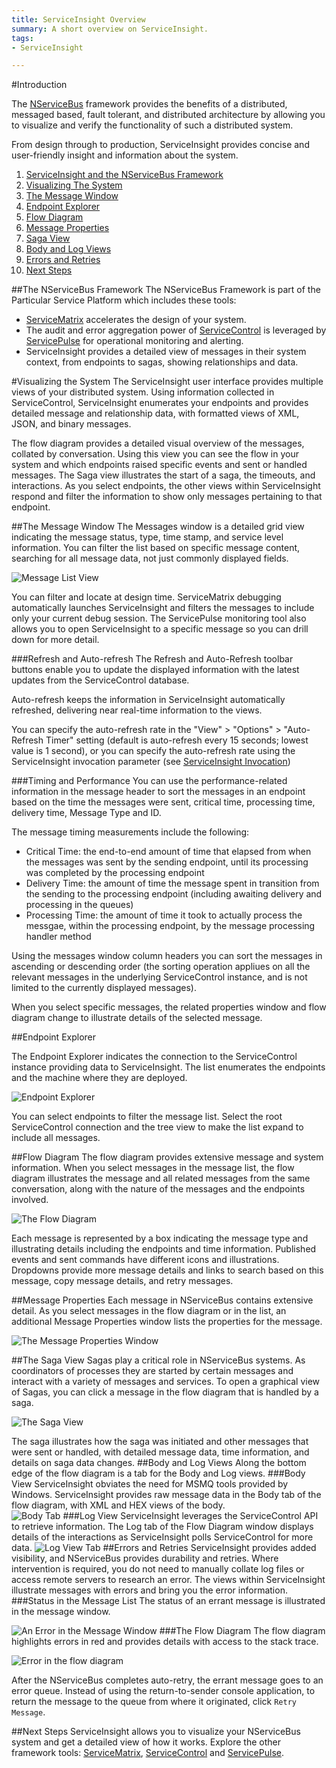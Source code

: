 ```yaml
---
title: ServiceInsight Overview
summary: A short overview on ServiceInsight.
tags: 
- ServiceInsight

---
```

#Introduction

The [NServiceBus](../NServiceBus/overview.md "NServiceBus Overview") framework provides the benefits of a distributed, messaged based, fault tolerant, and distributed architecture by allowing you to visualize and verify the functionality of such a distributed system.  

From design through to production, ServiceInsight provides concise and user-friendly insight and information about the system. 

1.  [ServiceInsight and the NServiceBus Framework](#the-nservicebus-framework "The NServiceBus Framework")
2.  [Visualizing The System](#visualizing-the-system "Visualizing your system in ServiceInsight")
3.  [The Message Window](#the-message-window "The Message Window")
4.  [Endpoint Explorer](#endpoint-explorer "Endpoint Explorer")
5.  [Flow Diagram](#flow-diagram "The graphical flow diagram")
6.  [Message Properties](#message-properties "The Message Properties Window")
7.  [Saga View](#the-saga-view "The Saga View")
8.  [Body and Log Views](#body-and-log-views "The Body and Log Tabs")
9.  [Errors and Retries](#errors-and-retries "Visualizing and Dealing with Errors")
10. [Next Steps](#next-steps "Next Steps")

##The NServiceBus Framework
The NServiceBus Framework is part of the Particular Service Platform which includes these tools:
* [ServiceMatrix](../ServiceMatrix/index.md "ServiceMatrix") accelerates the design of your system.  
* The audit and error aggregation power of [ServiceControl](../ServiceControl/index.md "ServiceControl") is leveraged by [ServicePulse](../ServicePulse/index.md "ServicePulse") for operational monitoring and alerting. 
* ServiceInsight provides a detailed view of messages in their system context, from endpoints to sagas, showing relationships and data.  

#Visualizing the System
The ServiceInsight user interface provides multiple views of your distributed system.  Using information collected in ServiceControl, ServiceInsight enumerates your endpoints and provides detailed message and relationship data, with formatted views of XML, JSON, and binary messages.  

The flow diagram provides a detailed visual overview of the messages, collated by conversation.  Using this view you can see the flow in your system and which endpoints raised specific events and sent or handled messages.  The Saga view illustrates the start of a saga, the timeouts, and interactions. 
As you select endpoints, the other views within ServiceInsight respond and filter the information to show only messages pertaining to that endpoint. 

##The Message Window
The Messages window is a detailed grid view indicating the message status, type, time stamp, and service level information.  You can filter the list based on specific message content, searching for all message data, not just commonly displayed fields.    

![Message List View](images/overview-messagedetailwindow.png)

You can filter and locate at design time. ServiceMatrix debugging automatically launches ServiceInsight and filters the messages to include only your current debug session.  The ServicePulse monitoring tool also allows you to open ServiceInsight to a specific message so you can drill down for more detail.

###Refresh and Auto-refresh
The Refresh and Auto-Refresh toolbar buttons enable you to update the displayed information with the latest updates from the ServiceControl database. 

Auto-refresh keeps the information in ServiceInsight automatically refreshed, delivering near real-time information to the views. 

You can specify the auto-refresh rate in the "View" > "Options" > "Auto-Refresh Timer" setting (default is auto-refresh every 15 seconds; lowest value is 1 second), or you can specify the auto-refresh rate using the ServiceInsight invocation parameter (see [ServiceInsight Invocation](http://docs.particular.net/Serviceinsight/application-invocation)) 

###Timing and Performance
You can use the performance-related information in the message header to sort the messages in an endpoint based on the time the messages were sent, critical time, processing time, delivery time, Message Type and ID. 

The message timing measurements include the following:

- Critical Time: the end-to-end amount of time that elapsed from when the messages was sent by the sending endpoint, until its processing was completed by the processing endpoint
- Delivery Time: the amount of time the message spent in transition from the sending to the processing endpoint (including awaiting delivery and processing in the queues)
- Processing Time: the amount of time it took to actually process the messgae, within the processing endpoint, by the message processing handler method

Using the messages window column headers you can sort the messages in ascending or descending order (the sorting operation appliues on all the relevant messages in the underlying ServiceControl instance, and is not limited to the currently displayed messages).


When you select specific messages, the related properties window and flow diagram change to illustrate details of the selected message. 

##Endpoint Explorer

The Endpoint Explorer indicates the connection to the ServiceControl instance providing data to ServiceInsight.  The list enumerates the endpoints and the machine where they are deployed.  

![Endpoint Explorer](images/overview-endpointexplore-machinename.png)

You can select endpoints to filter the message list. Select the root ServiceControl connection and the tree view to make the list expand to include all messages.

##Flow Diagram
The flow diagram provides extensive message and system information. When you select messages in the message list, the flow diagram illustrates the message and all related messages from the same conversation, along with the nature of the messages and the endpoints involved.

![The Flow Diagram](images/overview-flowdiagram-wpopup.png)

Each message is represented by a box indicating the message type and illustrating details including the endpoints and time information.  Published events and sent commands have different icons and illustrations. Dropdowns provide more message details and links to search based on this message, copy message details, and retry messages.

##Message Properties
Each message in NServiceBus contains extensive detail.  As you select messages in the flow diagram or in the list, an additional Message Properties window lists the properties for the message.

![The Message Properties Window](images/overview-messageproperties.png)

##The Saga View
Sagas play a critical role in NServiceBus systems.  As coordinators of processes they are started by certain messages and interact with a variety of messages and services.  To open a graphical view of Sagas, you can click a message in the flow diagram that is handled by a saga.  

![The Saga View](images/overview-sagaview.png)

The saga illustrates how the saga was initiated and other messages that were sent or handled, with detailed message data, time information, and details on saga data changes. 
##Body and Log Views
Along the bottom edge of the flow diagram is a tab for the Body and Log views. 
###Body View
ServiceInsight obviates the need for MSMQ tools provided by Windows. ServiceInsight provides raw message data in the Body tab of the flow diagram, with XML and HEX views of the body.  
![Body Tab ](images/overview-bodyview.png)
###Log View
ServiceInsight leverages the ServiceControl API to retrieve information.  The Log tab of the Flow Diagram window displays details of the interactions as ServiceInsight polls ServiceControl for more data. 
![Log View Tab](images/overview-logview.png)
##Errors and Retries
ServiceInsight provides added visibility, and NServiceBus provides durability and retries. Where intervention is required, you do not need to manually collate log files or access remote servers to research an error.  The views within ServiceInsight illustrate messages with errors and bring you the error information.
###Status in the Message List
The status of an errant message is illustrated in the message window.

![An Error in the Message Window](images/overview-messagewindowerror.png)
###The Flow Diagram
The flow diagram highlights errors in red and provides details with access to the stack trace.

![Error in the flow diagram](images/overview-flowdiagramwitherror.png)

After the NServiceBus completes auto-retry, the errant message goes to an error queue. Instead of using the return-to-sender console application, to return the message to the queue from where it originated, click `Retry Message`. 

##Next Steps
ServiceInsight allows you to visualize your NServiceBus system and get a detailed view of how it works.  Explore the other framework tools: [ServiceMatrix](../ServiceMatrix/index.md "ServiceMatrix"), [ServiceControl](../ServiceControl/index.md "ServiceControl") and  [ServicePulse](../ServicePulse/index.md "ServicePulse"). 
